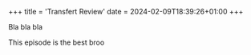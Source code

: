 +++
title = 'Transfert Review'
date = 2024-02-09T18:39:26+01:00
+++

Bla bla bla

This episode is the best broo